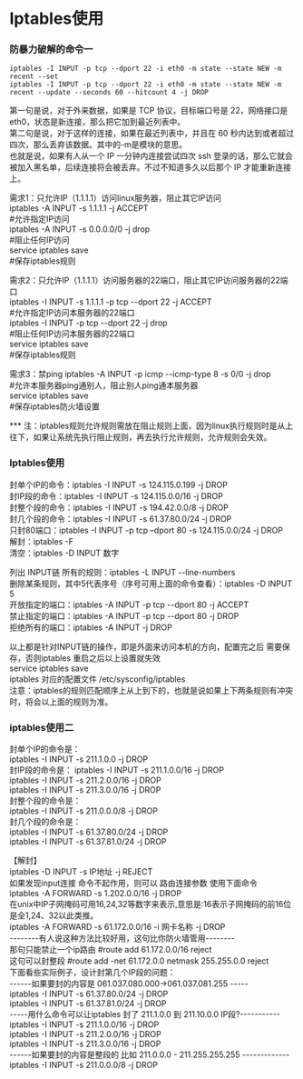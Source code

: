 # Iptables使用

### 防暴力破解的命令一

    iptables -I INPUT -p tcp --dport 22 -i eth0 -m state --state NEW -m recent --set
    iptables -I INPUT -p tcp --dport 22 -i eth0 -m state --state NEW -m recent --update --seconds 60 --hitcount 4 -j DROP
     
第一句是说，对于外来数据，如果是 TCP 协议，目标端口号是 22，网络接口是 eth0，状态是新连接，那么把它加到最近列表中。        
第二句是说，对于这样的连接，如果在最近列表中，并且在 60 秒内达到或者超过四次，那么丢弃该数据。其中的-m是模块的意思。         
也就是说，如果有人从一个 IP 一分钟内连接尝试四次 ssh 登录的话，那么它就会被加入黑名单，后续连接将会被丢弃。不过不知道多久以后那个 IP 才能重新连接上。      


需求1：只允许IP（1.1.1.1）访问linux服务器，阻止其它IP访问    
iptables -A INPUT -s 1.1.1.1 -j ACCEPT        
#允许指定IP访问    
iptables -A INPUT -s 0.0.0.0/0 -j drop             
#阻止任何IP访问    
service iptables save                                          
#保存iptables规则     
 
需求2：只允许IP（1.1.1.1）访问服务器的22端口，阻止其它IP访问服务器的22端口    
iptables -I INPUT -s 1.1.1.1 -p tcp --dport 22 -j ACCEPT         
#允许指定IP访问本服务器的22端口     
iptables -I INPUT -p tcp --dport 22 -j drop                                  
#阻止任何IP访问本服务器的22端口    
service iptables save                                                                     
#保存iptables规则   
 
需求3：禁ping
iptables -A INPUT -p icmp --icmp-type 8 -s 0/0 -j drop     
#允许本服务器ping通别人，阻止别人ping通本服务器    
service iptables save     
#保存iptables防火墙设置    
 
*** 注：iptables规则允许规则需放在阻止规则上面，因为linux执行规则时是从上往下，如果让系统先执行阻止规则，再去执行允许规则，允许规则会失效。



### Iptables使用
封单个IP的命令：iptables -I INPUT -s 124.115.0.199 -j DROP   
封IP段的命令：iptables -I INPUT -s 124.115.0.0/16 -j DROP    
封整个段的命令：iptables -I INPUT -s 194.42.0.0/8 -j DROP    
封几个段的命令：iptables -I INPUT -s 61.37.80.0/24 -j DROP    
只封80端口：iptables -I INPUT -p tcp –dport 80 -s 124.115.0.0/24 -j DROP    
解封：iptables -F    
清空：iptables -D INPUT 数字    
    
列出 INPUT链 所有的规则：iptables -L INPUT --line-numbers    
删除某条规则，其中5代表序号（序号可用上面的命令查看）：iptables -D INPUT 5    
开放指定的端口：iptables -A INPUT -p tcp --dport 80 -j ACCEPT    
禁止指定的端口：iptables -A INPUT -p tcp --dport 80 -j DROP    
拒绝所有的端口：iptables -A INPUT -j DROP    
    
以上都是针对INPUT链的操作，即是外面来访问本机的方向，配置完之后 需要保存，否则iptables 重启之后以上设置就失效    
service iptables save    
iptables 对应的配置文件  /etc/sysconfig/iptables    
注意：iptables的规则匹配顺序上从上到下的，也就是说如果上下两条规则有冲突时，将会以上面的规则为准。    
    
    

### iptables使用二
     
封单个IP的命令是：      
    iptables -I INPUT -s 211.1.0.0 -j DROP   
封IP段的命令是：
    iptables -I INPUT -s 211.1.0.0/16 -j DROP      
    iptables -I INPUT -s 211.2.0.0/16 -j DROP      
    iptables -I INPUT -s 211.3.0.0/16 -j DROP      
封整个段的命令是：   
    iptables -I INPUT -s 211.0.0.0/8 -j DROP       
封几个段的命令是：  
    iptables -I INPUT -s 61.37.80.0/24 -j DROP      
    iptables -I INPUT -s 61.37.81.0/24 -j DROP 
     
【解封】  
    iptables -D INPUT -s IP地址 -j REJECT      
如果发现input连接 命令不起作用，则可以 路由连接参数 使用下面命令      
iptables -A FORWARD -s 1.202.0.0/16 -j DROP            
在unix中IP子网掩码可用16,24,32等数字来表示,意思是:16表示子网掩码的前16位是全1,24、32以此类推。      
iptables -A FORWARD -s 61.172.0.0/16 -i 网卡名称 -j DROP      
--------有人说这种方法比较好用，这句比你防火墙管用--------      
那句只能禁止一个ip路由  #route add 61.172.0.0/16 reject      
这句可以封整段       #route add -net  61.172.0.0 netmask 255.255.0.0 reject          
下面看些实际例子，设计封第几个IP段的问题：      
------如果要封的内容是 061.037.080.000->061.037.081.255 -----      
    iptables -I INPUT -s 61.37.80.0/24 -j DROP      
    iptables -I INPUT -s 61.37.81.0/24 -j DROP            
-----用什么命令可以让iptables 封了 211.1.0.0 到 211.10.0.0 IP段?-----------      
    iptables -I INPUT -s 211.1.0.0/16 -j DROP      
    iptables -I INPUT -s 211.2.0.0/16 -j DROP      
    iptables -I INPUT -s 211.3.0.0/16 -j DROP      
------如果要封的内容是整段的 比如 211.0.0.0 - 211.255.255.255 -------------      
    iptables -I INPUT -s 211.0.0.0/8 -j DROP      
  
    
    
    
